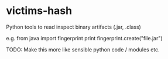 victims-hash
=============

Python tools to read inspect binary artifacts (.jar, .class)

e.g. 
from java import fingerprint
print fingerprint.create("file.jar")


TODO: Make this more like sensible python code / modules etc.
